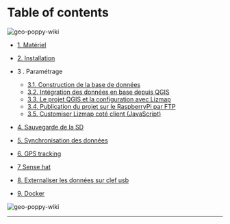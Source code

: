 # Table of contents

![geo-poppy-wiki](part1/geopoppy_schema_1.png)


* [1. Matériel](part1/1.--Mat%C3%A9riel.md)
* [2. Installation](part1/2.-Installation.md)
* 3 . Paramétrage
   * [3.1. Construction de la base de données](part1/3.1.-Construction-de-la-base-de-donn%C3%A9es.md)
   * [3.2. Intégration des données en base depuis QGIS](part1/3.2.-Int%C3%A9gration-des-donn%C3%A9es-en-base-depuis-QGIS.md)
   * [3.3. Le projet QGIS et la configuration avec Lizmap](part1/3.3.-Le-projet-QGIS-et-la-configuration-avec-Lizmap.md)
   * [3.4. Publication du projet sur le RaspberryPi par FTP](part1/3.4.-Publication-du-projet-sur-le-RaspberryPi-par-FTP.md)
   * [3.5. Customiser Lizmap coté client (JavaScript)](part1/3.5.-Customiser-Lizmap-cot%C3%A9-client-(JavaScript).md)
* [4. Sauvegarde de la SD](part1/4.-Sauvegarde-de-la-SD.md)
* [5. Synchronisation des données](part1/5.-Synchronisation-des-donn%C3%A9es.md)
* [6. GPS tracking](part1/6.-GPS-Tracking.md)
* [7 Sense hat](part1/7.-Sense-Hat.md)
* [8. Externaliser les données sur clef usb](part1/8.-externaliser-les-donn%C3%A9es-sur-clef-usb.md)

* [9. Docker](part1/9.-Docker.md)



![geo-poppy-wiki](part1/docs/images/geopoppy_2.png)

___________________________________________
